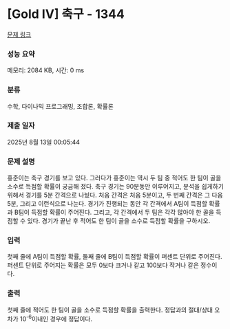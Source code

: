 # [Gold IV] 축구 - 1344 

[문제 링크](https://www.acmicpc.net/problem/1344) 

### 성능 요약

메모리: 2084 KB, 시간: 0 ms

### 분류

수학, 다이나믹 프로그래밍, 조합론, 확률론

### 제출 일자

2025년 8월 13일 00:05:44

### 문제 설명

<p>홍준이는 축구 경기를 보고 있다. 그러다가 홍준이는 역시 두 팀 중 적어도 한 팀이 골을 소수로 득점할 확률이 궁금해 졌다. 축구 경기는 90분동안 이루어지고, 분석을 쉽게하기 위해서 경기를 5분 간격으로 나눴다. 처음 간격은 처음 5분이고, 두 번째 간격은 그 다음 5분, 그리고 이런식으로 나눈다. 경기가 진행되는 동안 각 간격에서 A팀이 득점할 확률과 B팀이 득점할 확률이 주어진다. 그리고, 각 간격에서 두 팀은 각각 많아야 한 골을 득점할 수 있다. 경기가 끝난 후 적어도 한 팀이 골을 소수로 득점할 확률을 구하시오.</p>

### 입력 

 <p>첫째 줄에 A팀이 득점할 확률, 둘째 줄에 B팀이 득점할 확률이 퍼센트 단위로 주어진다. 퍼센트 단위로 주어지는 확률은 모두 0보다 크거나 같고 100보다 작거나 같은 정수이다.</p>

### 출력 

 <p>첫째 줄에 적어도 한 팀이 골을 소수로 득점할 확률을 출력한다. 정답과의 절대/상대 오차가 10<sup>-6</sup>이내인 경우에 정답이다.</p>

